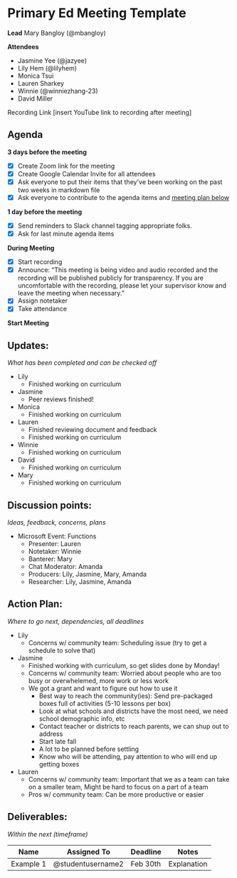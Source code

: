 # Primary Ed Meeting Template
**Lead**
Mary Bangloy (@mbangloy) 

**Attendees**
* Jasmine Yee (@jazyee)
* Lily Hem (@lilyhem)
* Monica Tsui
* Lauren Sharkey
* Winnie (@winniezhang-23)
* David Miller

Recording Link
[insert YouTube link to recording after meeting]

## Agenda
**3 days before the meeting**
- [X] Create Zoom link for the meeting
- [X] Create Google Calendar Invite for all attendees
- [X] Ask everyone to put their items that they've been working on the past two weeks in markdown file
- [X] Ask everyone to contribute to the agenda items and [meeting plan below](https://github.com/shreyagupta98/people/blob/master/meeting_template.md#updates)

**1 day before the meeting**
- [X] Send reminders to Slack channel tagging appropriate folks. 
- [X] Ask for last minute agenda items

**During Meeting**
- [X] Start recording
- [X] Announce:
“This meeting is being video and audio recorded and the recording will be published publicly for transparency. If you are uncomfortable with the recording, please let your supervisor know and leave the meeting when necessary.”
- [X] Assign notetaker
- [X] Take attendance

**Start Meeting**

## Updates:
*What has been completed and can be checked off*
* Lily
  * Finished working on curriculum
* Jasmine
  * Peer reviews finished!
* Monica
  * Finished working on curriculum
* Lauren
  * Finished reviewing document and feedback
  * Finished working on curriculum
* Winnie
  * Finished working on curriculum
* David
  * Finished working on curriculum
* Mary
  * Finished working on curriculum

## Discussion points:
*Ideas, feedback, concerns, plans*
* Microsoft Event: Functions
  * Presenter: Lauren
  * Notetaker: Winnie
  * Banterer: Mary
  * Chat Moderator: Amanda
  * Producers: Lily, Jasmine, Mary, Amanda
  * Researcher: Lily, Jasmine, Amanda
## Action Plan:
*Where to go next, dependencies, all deadlines*
* Lily
  * Concerns w/ community team: Scheduling issue (try to get a schedule to solve that)
* Jasmine
  * Finished working with curriculum, so get slides done by Monday!
  * Concerns w/ community team: Worried about people who are too busy or overwhelemed, more work or less work
  * We got a grant and want to figure out how to use it
    * Best way to reach the community(ies): Send pre-packaged boxes full of activities (5-10 lessons per box)
    * Look at what schools and districts have the most need, we need school demographic info, etc
    * Contact teacher or districts to reach parents, we can shup out to address
    * Start late fall
    * A lot to be planned before settling
    * Know who will be attending, pay attention to who will end up getting boxes
* Lauren
  * Concerns w/ community team: Important that we as a team can take on a smaller team, Might be hard to focus on a part of a team
  * Pros w/ community team: Can be more productive or easier
## Deliverables:
*Within the next (timeframe)*

Name  | Assigned To | Deadline | Notes
------|-------------|----------|------
Example 1 | @studentusername2 | Feb 30th | Explanation
